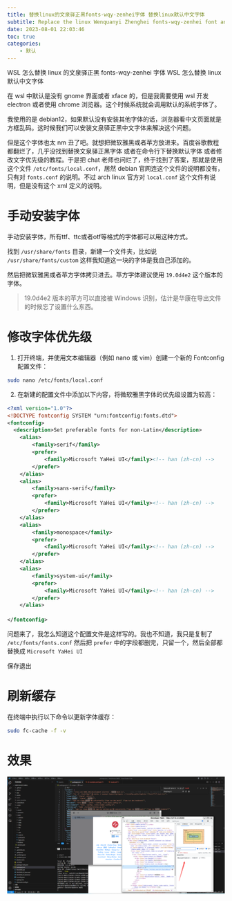 ```yaml
---
title: 替换linux的文泉驿正黑fonts-wqy-zenhei字体 替换linux默认中文字体
subtitle: Replace the linux Wenquanyi Zhenghei fonts-wqy-zenhei font and replace the linux default Chinese font
date: 2023-08-01 22:03:46
toc: true
categories: 
    - 默认
---
```


WSL 怎么替换 linux 的文泉驿正黑 fonts-wqy-zenhei 字体
WSL 怎么替换 linux 默认中文字体

在 wsl 中默认是没有 gnome 界面或者 xface 的，但是我需要使用 wsl 开发 electron 或者使用 chrome 浏览器。这个时候系统就会调用默认的系统字体了。

我使用的是 debian12，如果默认没有安装其他字体的话，浏览器看中文页面就是方框乱码。这时候我们可以安装文泉驿正黑中文字体来解决这个问题。

但是这个字体也太 nm 丑了吧。就想把微软雅黑或者苹方放进来。百度谷歌教程都翻烂了，几乎没找到替换文泉驿正黑字体 或者在命令行下替换默认字体 或者修改文字优先级的教程。于是把 chat 老师也问烂了，终于找到了答案，那就是使用这个文件 `/etc/fonts/local.conf`，居然 debian 官网连这个文件的说明都没有，只有对 `fonts.conf` 的说明。不过 arch linux 官方对 `local.conf` 这个文件有说明，但是没有这个 xml 定义的说明。

# 手动安装字体

手动安装字体，所有ttf、ttc或者otf等格式的字体都可以用这种方式。

找到 `/usr/share/fonts` 目录，新建一个文件夹，比如说 `/usr/share/fonts/custom` 这样我知道这一块的字体是我自己添加的。

然后把微软雅黑或者苹方字体拷贝进去。苹方字体建议使用 `19.0d4e2` 这个版本的字体。

> 19.0d4e2 版本的苹方可以直接被 Windows 识别，估计是华康在导出文件的时候忘了设置什么东西。

# 修改字体优先级
1. 打开终端，并使用文本编辑器（例如 nano 或 vim）创建一个新的 Fontconfig 配置文件：

```bash
sudo nano /etc/fonts/local.conf
```

2. 在新建的配置文件中添加以下内容，将微软雅黑字体的优先级设置为较高：
```xml
<?xml version="1.0"?>
<!DOCTYPE fontconfig SYSTEM "urn:fontconfig:fonts.dtd">
<fontconfig>
  <description>Set preferable fonts for non-Latin</description>
	<alias>
		<family>serif</family>
		<prefer>
			<family>Microsoft YaHei UI</family><!-- han (zh-cn) -->
		</prefer>
	</alias>
	<alias>
		<family>sans-serif</family>
		<prefer>
			<family>Microsoft YaHei UI</family><!-- han (zh-cn) -->
		</prefer>
	</alias>
	<alias>
		<family>monospace</family>
		<prefer>
			<family>Microsoft YaHei UI</family><!-- han (zh-cn) -->
		</prefer>
	</alias>
	<alias>
		<family>system-ui</family>
		<prefer>
			<family>Microsoft YaHei UI</family><!-- han (zh-cn) -->
		</prefer>
	</alias>

</fontconfig>
```

问题来了，我怎么知道这个配置文件是这样写的。我也不知道，我只是复制了 `/etc/fonts/fonts.conf` 然后把 `prefer` 中的字段都删完，只留一个，然后全部都替换成 `Microsoft YaHei UI`

保存退出
# 刷新缓存
在终端中执行以下命令以更新字体缓存：
```bash
sudo fc-cache -f -v
```

# 效果

![16936350960641693635095476.png](https://raw.githubusercontent.com/james-curtis/blog-img/img/img/16936350960641693635095476.png)